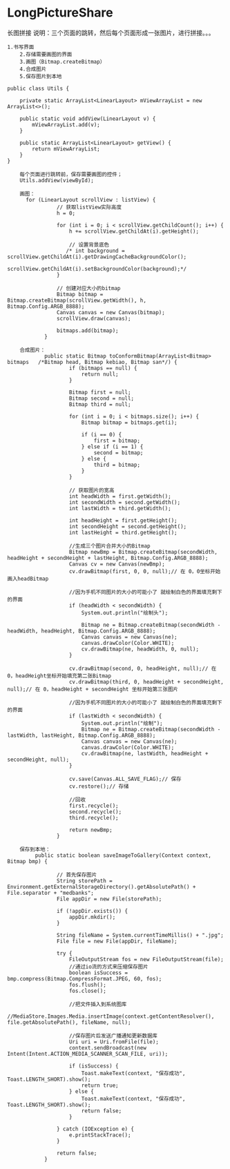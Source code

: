 # LongPictureShare
长图拼接
    说明：三个页面的跳转，然后每个页面形成一张图片，进行拼接。。。
    
    1.书写界面
        2.存储需要画图的界面
        3.画图（Bitmap.createBitmap）
        4.合成图片
        5.保存图片到本地
        
    public class Utils {
    
        private static ArrayList<LinearLayout> mViewArrayList = new ArrayList<>();
    
        public static void addView(LinearLayout v) {
            mViewArrayList.add(v);
        }
    
        public static ArrayList<LinearLayout> getView() {
            return mViewArrayList;
        }
    }
    
        每个页面进行跳转前，保存需要画图的控件；
        Utils.addView(viewById);
        
        画图：
          for (LinearLayout scrollView : listView) {
                    // 获取listView实际高度
                    h = 0;
        
                    for (int i = 0; i < scrollView.getChildCount(); i++) {
                        h += scrollView.getChildAt(i).getHeight();
        
                        // 设置背景底色
                       /* int background = scrollView.getChildAt(i).getDrawingCacheBackgroundColor();
                        scrollView.getChildAt(i).setBackgroundColor(background);*/
                    }
        
                    // 创建对应大小的bitmap
                    Bitmap bitmap = Bitmap.createBitmap(scrollView.getWidth(), h, Bitmap.Config.ARGB_8888);
                    Canvas canvas = new Canvas(bitmap);
                    scrollView.draw(canvas);
        
                    bitmaps.add(bitmap);
                }
        
        合成图片：
                public static Bitmap toConformBitmap(ArrayList<Bitmap> bitmaps   /*Bitmap head, Bitmap kebiao, Bitmap san*/) {
                        if (bitmaps == null) {
                            return null;
                        }
                
                        Bitmap first = null;
                        Bitmap second = null;
                        Bitmap third = null;
                
                        for (int i = 0; i < bitmaps.size(); i++) {
                            Bitmap bitmap = bitmaps.get(i);
                
                            if (i == 0) {
                                first = bitmap;
                            } else if (i == 1) {
                                second = bitmap;
                            } else {
                                third = bitmap;
                            }
                        }
                
                        // 获取图片的宽高
                        int headWidth = first.getWidth();
                        int secondWidth = second.getWidth();
                        int lastWidth = third.getWidth();
                
                        int headHeight = first.getHeight();
                        int secondHeight = second.getHeight();
                        int lastHeight = third.getHeight();
                
                        //生成三个图片合并大小的Bitmap
                        Bitmap newBmp = Bitmap.createBitmap(secondWidth, headHeight + secondHeight + lastHeight, Bitmap.Config.ARGB_8888);
                        Canvas cv = new Canvas(newBmp);
                        cv.drawBitmap(first, 0, 0, null);// 在 0，0坐标开始画入headBitmap
                
                        //因为手机不同图片的大小的可能小了 就绘制白色的界面填充剩下的界面
                        if (headWidth < secondWidth) {
                            System.out.println("绘制头");
                
                            Bitmap ne = Bitmap.createBitmap(secondWidth - headWidth, headHeight, Bitmap.Config.ARGB_8888);
                            Canvas canvas = new Canvas(ne);
                            canvas.drawColor(Color.WHITE);
                            cv.drawBitmap(ne, headWidth, 0, null);
                        }
                
                        cv.drawBitmap(second, 0, headHeight, null);// 在 0，headHeight坐标开始填充第二张Bitmap
                        cv.drawBitmap(third, 0, headHeight + secondHeight, null);// 在 0，headHeight + secondHeight 坐标开始第三张图片
                
                        //因为手机不同图片的大小的可能小了 就绘制白色的界面填充剩下的界面
                        if (lastWidth < secondWidth) {
                            System.out.println("绘制");
                            Bitmap ne = Bitmap.createBitmap(secondWidth - lastWidth, lastHeight, Bitmap.Config.ARGB_8888);
                            Canvas canvas = new Canvas(ne);
                            canvas.drawColor(Color.WHITE);
                            cv.drawBitmap(ne, lastWidth, headHeight + secondHeight, null);
                        }
                
                        cv.save(Canvas.ALL_SAVE_FLAG);// 保存
                        cv.restore();// 存储
                
                        //回收
                        first.recycle();
                        second.recycle();
                        third.recycle();
                
                        return newBmp;
                    }
        
        保存到本地：
             public static boolean saveImageToGallery(Context context, Bitmap bmp) {
            
                    // 首先保存图片
                    String storePath = Environment.getExternalStorageDirectory().getAbsolutePath() + File.separator + "medbanks";
                    File appDir = new File(storePath);
            
                    if (!appDir.exists()) {
                        appDir.mkdir();
                    }
            
                    String fileName = System.currentTimeMillis() + ".jpg";
                    File file = new File(appDir, fileName);
            
                    try {
                        FileOutputStream fos = new FileOutputStream(file);
                        //通过io流的方式来压缩保存图片
                        boolean isSuccess = bmp.compress(Bitmap.CompressFormat.JPEG, 60, fos);
                        fos.flush();
                        fos.close();
            
                        //把文件插入到系统图库
                        //MediaStore.Images.Media.insertImage(context.getContentResolver(), file.getAbsolutePath(), fileName, null);
            
                        //保存图片后发送广播通知更新数据库
                        Uri uri = Uri.fromFile(file);
                        context.sendBroadcast(new Intent(Intent.ACTION_MEDIA_SCANNER_SCAN_FILE, uri));
            
                        if (isSuccess) {
                            Toast.makeText(context, "保存成功", Toast.LENGTH_SHORT).show();
                            return true;
                        } else {
                            Toast.makeText(context, "保存成功", Toast.LENGTH_SHORT).show();
                            return false;
                        }
            
                    } catch (IOException e) {
                        e.printStackTrace();
                    }
            
                    return false;
                }